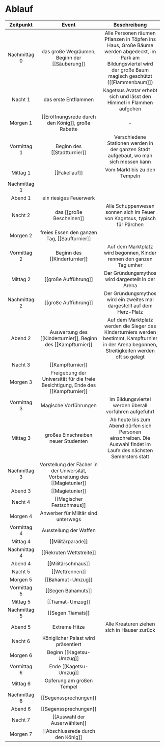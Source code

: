 # Ablauf
|Zeitpunkt|Event|Beschreibung|
|:-:|:-:|:-:|
|Nachmittag 0|das große Wegräumen, Beginn der [[Säuberung]]|Alle Personen räumen Pflanzen in Töpfen ins Haus, Große Bäume werden abgedeckt, im Park am Bildungsviertel wird der große Baum magisch geschützt ([[Flammenbaum]])
|Nacht 1|das erste Entflammen|Kagetsus Avatar erhebt sich und lässt den Himmel in Flammen aufgehen|
|Morgen 1| [[Eröffnungsrede durch den König]], große Rabatte|-
|Vormittag 1| Beginn des [[Stadtturnier]]|Verschiedene Stationen werden in der ganzen Stadt aufgebaut, wo man sich messen kann
|Mittag 1|[[Fakellauf]]|Vom Markt bis zu den Tempeln
|Nachmittag 1|
|Abend 1| ein riesiges Feuerwerk|
|Nacht 2|das [[große Bescheinen]]|Alle Schuppenwesen sonnen sich im Feuer von Kagetsus, typisch für Pärchen
|Morgen 2| freies Essen den ganzen Tag, [[Saufturnier]]|
|Vormittag 2|Beginn des [[Kinderturnier]]|Auf dem Marktplatz wird begonnen, Kinder rennen den ganzen Tag umher
|Mittag 2|[[große Aufführung]]|Der Gründungsmythos wird dargestellt in der Arena
|Nachmittag 2|[[große Aufführung]]|Der Gründungsmythos wird ein zweites mal dargestellt auf dem Herz-Platz
|Abend 2|Auswertung des [[Kinderturnier]], Beginn des [[Kampfturnier]]|Auf dem Marktplatz werden die Sieger des Kinderturniers werden bestimmt, Kampfturnier in der Arena begonnen, Streitigkeiten werden oft so gelegt
|Nacht 3|[[Kampfturnier]]
|Morgen 3|Freigebung der Universität für die freie Besichtigung, Ende des [[Kampfturnier]]
|Vormittag 3|Magische Vorführungen|Im Bildungsviertel werden überall vorführen aufgeführt
|Mittag 3|großes Einschreiben neuer Studenten|Ab heute bis zum Abend dürfen sich Personen einschreiben. Die Auswahl findet im Laufe des nächsten Semersters statt
|Nachmittag 3|Vorstellung der Fächer in der Universität, Vorbereitung des [[Magietunier]]|
|Abend 3|[[Magietunier]]
|Nacht 4|[[Magischer Festschmaus]]
|Morgen 4|Anwerber für Militär sind unterwegs
|Vormittag 4|Ausstellung der Waffen
|Mittag 4|[[Militärparade]]
|Nachmittag 4|[[Rekruten Wettstreite]]
|Abend 4|[[Militärschmaus]]
|Nacht 5|[[Wettrennen]]
|Morgen 5|[[Bahamut-Umzug]]
|Vormittag 5|[[Segen Bahamuts]]
|Mittag 5|[[Tiamat-Umzug]]
|Nachmittag 5|[[Segen Tiamats]]
|Abend 5|Extreme Hitze|Alle Kreaturen ziehen sich in Häuser zurück
|Nacht 6|Königlicher Palast wird präsentiert
|Morgen 6|Beginn [[Kagetsu-Umzug]]
|Vormittag 6|Ende [[Kagetsu-Umzug]]
|Mittag 6|Opferung am großen Tempel
|Nachmittag 6|[[Segenssprechungen]] 
|Abend 6|[[Segenssprechungen]]
|Nacht 7|[[Auswahl der Auserwählten]]
|Morgen 7|[[Abschlussrede durch den König]]